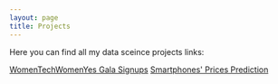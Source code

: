 ```yaml
---
layout: page
title: Projects
---
```



Here you can find all my data sceince projects links:

[WomenTechWomenYes Gala Signups](/womentechwomenyes)
[Smartphones' Prices Prediction](/priceprediction.md)


